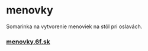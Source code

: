 <h1>menovky</h1>
<p>
	Somarinka na vytvorenie menoviek na stôl pri oslavách.	
	<h3><a href="http://menovky.6f.sk" target="blank">menovky.6f.sk</a></h3>
</p>
